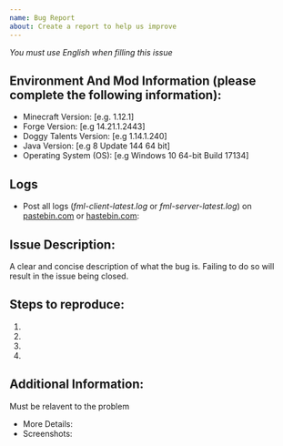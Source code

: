 ```yaml
---
name: Bug Report
about: Create a report to help us improve
---
```


*You must use English when filling this issue*

## Environment And Mod Information (please complete the following information):
* Minecraft Version: [e.g. 1.12.1]
* Forge Version: [e.g 14.21.1.2443]
* Doggy Talents Version: [e.g  1.14.1.240]
* Java Version: [e.g 8 Update 144 64 bit]
* Operating System (OS): [e.g Windows 10 64-bit Build 17134]

## Logs
- Post all logs (*fml-client-latest.log* or *fml-server-latest.log*) on [pastebin.com](pastebin.com) or [hastebin.com](hastebin.com): 

## Issue Description:
A clear and concise description of what the bug is. Failing to do so will result in the issue being closed.


## Steps to reproduce:
1. 
2. 
3. 
4.

## Additional Information:
Must be relavent to the problem 
- More Details: 
- Screenshots:
